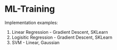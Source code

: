 # ML-Training

Implementation examples:
1. Linear Regression - Gradient Descent, SKLearn
2. Logisitic Regression - Gradient Descent, SKLearn
3. SVM - Linear, Gaussian 

